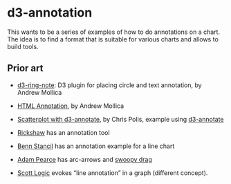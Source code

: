 # d3-annotation

This wants to be a series of examples of how to do annotations on a chart. The idea is to find a format that is suitable for various charts and allows to build tools.


## Prior art

- [d3-ring-note](https://github.com/armollica/d3-ring-note): D3 plugin for placing circle and text annotation, by Andrew Mollica

- [HTML Annotation](http://bl.ocks.org/armollica/78894d0b3cbd46d8d8d19d135c6ca34d), by Andrew Mollica

- [Scatterplot with d3-annotate](https://bl.ocks.org/cmpolis/f9805a98b8a455aaccb56e5ee59964f8), by Chris Polis, example using [d3-annotate](https://github.com/cmpolis/d3-annotate)

- [Rickshaw](http://code.shutterstock.com/rickshaw/) has an annotation tool

- [Benn Stancil](https://modeanalytics.com/benn/reports/21ebfb6b6138) has an annotation example for a line chart

- [Adam Pearce](http://blockbuilder.org/1wheel/68073eeba4d19c454a8c25fcd6e9e68a) has arc-arrows and [swoopy drag](http://1wheel.github.io/swoopy-drag/)

- [Scott Logic](http://blog.scottlogic.com/2014/08/26/two-line-components-for-d3-charts.html) evokes “line annotation” in a graph (different concept).
